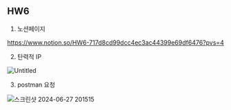 ## HW6
1. 노션페이지
   
https://www.notion.so/HW6-717d8cd99dcc4ec3ac44399e69df6476?pvs=4

2. 탄력적 IP

![Untitled](https://github.com/HSU-Likelion-Backend-12th/team-3/assets/147065885/35d8eebb-80e9-4945-86ce-8190f6f537f1)

3. postman 요청

![스크린샷 2024-06-27 201515](https://github.com/HSU-Likelion-Backend-12th/team-3/assets/147065885/dad5e51d-eb37-4358-b039-9a7ce532f387)
